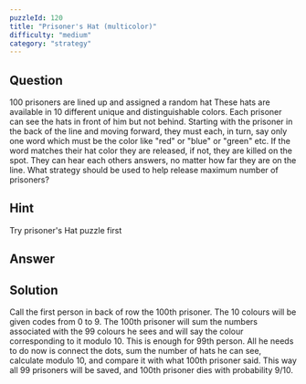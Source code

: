 ```yaml
---
puzzleId: 120
title: "Prisoner's Hat (multicolor)"
difficulty: "medium"
category: "strategy"
---
```


## Question
100 prisoners are lined up and assigned a random hat These hats are available in 10 different unique and distinguishable colors. Each prisoner can see the hats in front of him but not behind. Starting with the prisoner in the back of the line and moving forward, they must each, in turn, say only one word which must be the color like "red" or "blue" or "green" etc. If the word matches their hat color they are released, if not, they are killed on the spot. They can hear each others answers, no matter how far they are on the line. What strategy should be used to help release maximum number of prisoners?

## Hint
Try prisoner's Hat puzzle first

## Answer


## Solution
Call the first person in back of row the 100th prisoner. The 10 colours will be given codes from 0 to 9. The 100th prisoner will sum the numbers associated with the 99 colours he sees and will say the colour corresponding to it modulo 10. This is enough for 99th person. All he needs to do now is connect the dots, sum the number of hats he can see, calculate modulo 10, and compare it with what 100th prisoner said. This way all 99 prisoners will be saved, and 100th prisoner dies with probability 9/10.
